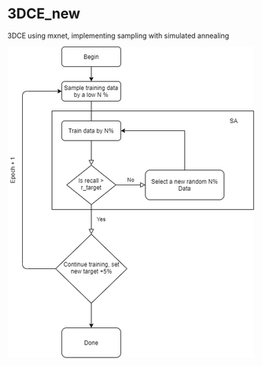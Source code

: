# 3DCE_new

3DCE using mxnet, implementing sampling with simulated annealing

![Training workflow](workflow.png)

